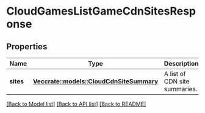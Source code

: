 # CloudGamesListGameCdnSitesResponse

## Properties

Name | Type | Description | Notes
------------ | ------------- | ------------- | -------------
**sites** | [**Vec<crate::models::CloudCdnSiteSummary>**](CloudCdnSiteSummary.md) | A list of CDN site summaries. | 

[[Back to Model list]](../README.md#documentation-for-models) [[Back to API list]](../README.md#documentation-for-api-endpoints) [[Back to README]](../README.md)


